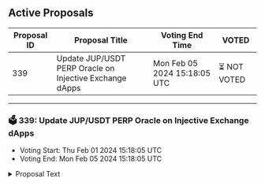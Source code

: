 ## Active Proposals

| Proposal ID | Proposal Title | Voting End Time | VOTED |
|-------------|----------------|-----------------|-------|
| 339 | Update JUP/USDT PERP Oracle on Injective Exchange dApps | Mon Feb 05 2024 15:18:05 UTC | ⏳ NOT VOTED |

---

### 🗳 339: Update JUP/USDT PERP Oracle on Injective Exchange dApps
- Voting Start: Thu Feb 01 2024 15:18:05 UTC
- Voting End: Mon Feb 05 2024 15:18:05 UTC

<details>
<summary>Proposal Text</summary>
 
If passed, this proposal updates the oracle for the JUP/USDT PERP market to use a Pyth price feed. Transitioning from a Binance based price feed to a Pyth price feed will increase decentralization of the market and is preferable.

Disclaimer: I am a member of the Injective Labs team.
</details>
